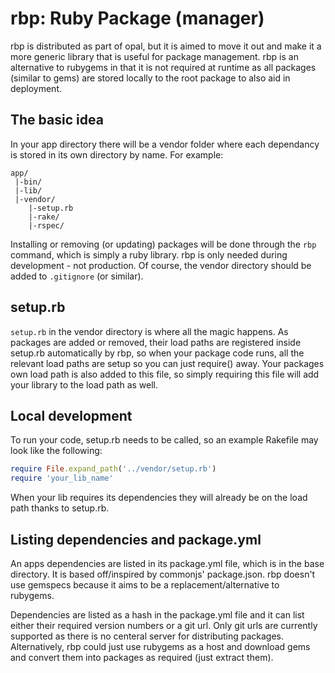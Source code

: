 rbp: Ruby Package (manager)
===========================

rbp is distributed as part of opal, but it is aimed to move it out and
make it a more generic library that is useful for package management.
rbp is an alternative to rubygems in that it is not required at runtime
as all packages (similar to gems) are stored locally to the root package
to also aid in deployment.

The basic idea
--------------

In your app directory there will be a vendor folder where each
dependancy is stored in its own directory by name. For example:

```
app/
 |-bin/
 |-lib/
 |-vendor/
    |-setup.rb
    |-rake/
    |-rspec/
```

Installing or removing (or updating) packages will be done through the
`rbp` command, which is simply a ruby library. rbp is only needed during
development - not production. Of course, the vendor directory should be
added to `.gitignore` (or similar).

setup.rb
--------

`setup.rb` in the vendor directory is where all the magic happens. As
packages are added or removed, their load paths are registered inside
setup.rb automatically by rbp, so when your package code runs, all the
relevant load paths are setup so you can just require() away. Your
packages own load path is also added to this file, so simply requiring
this file will add your library to the load path as well.

Local development
-----------------

To run your code, setup.rb needs to be called, so an example Rakefile
may look like the following:

```ruby
require File.expand_path('../vendor/setup.rb')
require 'your_lib_name'
```

When your lib requires its dependencies they will already be on the load
path thanks to setup.rb.

Listing dependencies and package.yml
------------------------------------

An apps dependencies are listed in its package.yml file, which is in the
base directory. It is based off/inspired by commonjs' package.json. rbp
doesn't use gemspecs because it aims to be a replacement/alternative to
rubygems.

Dependencies are listed as a hash in the package.yml file and it can
list either their required version numbers or a git url. Only git urls
are currently supported as there is no centeral server for distributing
packages. Alternatively, rbp could just use rubygems as a host and
download gems and convert them into packages as required (just extract
them).


